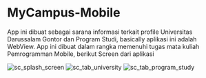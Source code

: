 # MyCampus-Mobile
App ini dibuat sebagai sarana informasi terkait profile Universitas Darussalam Gontor dan Program Studi, basically aplikasi ini adalah WebView. App ini dibuat dalam rangka memenuhi tugas mata kuliah Pemrogramman Mobile, berikut Screen dari aplikasi

![sc_splash_screen](https://user-images.githubusercontent.com/44627461/48149702-58d1b680-e2ef-11e8-97a8-56f22bf0f411.png)
![sc_tab_university](https://user-images.githubusercontent.com/44627461/48149700-58392000-e2ef-11e8-83f7-02c22b74d55e.png)
![sc_tab_program_study](https://user-images.githubusercontent.com/44627461/48149699-58392000-e2ef-11e8-93f6-4e4937ed268b.png)

